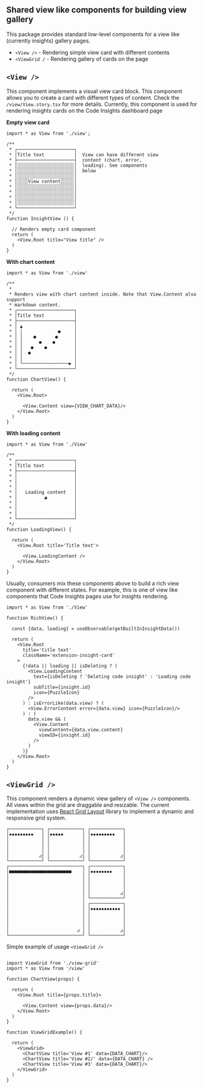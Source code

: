 
## Shared view like components for building view gallery

This package provides standard low-level components for a view like
(currently insights) gallery pages.

- `<View />` - Rendering simple view card with different contents
- `<ViewGrid /` - Rendering gallery of cards on the page

## `<View />`

This component implements a visual view card block.
This component allows you to create a card with different types of content.
Check the `/view/View.story.tsx` for more details. Currently, this component is used
for rendering insights cards on the Code Insights dashboard page

**Empty view card**

```tsx
import * as View from './view';

/**
 * ┌─────────────────────┐
 * │Title text           │  View can have different view
 * ├─────────────────────┤  content (chart, error,
 * │░░░░░░░░░░░░░░░░░░░░░│  loading). See components
 * │░░░░░░░░░░░░░░░░░░░░░│  below
 * │░░░░░░░░░░░░░░░░░░░░░│
 * │░░░░View content░░░░░│
 * │░░░░░░░░░░░░░░░░░░░░░│
 * │░░░░░░░░░░░░░░░░░░░░░│
 * │░░░░░░░░░░░░░░░░░░░░░│
 * │░░░░░░░░░░░░░░░░░░░░░│
 * └─────────────────────┘
 */
function InsightView () {

  // Renders empty card component
  return (
    <View.Root title="View title" />
  )
}
```

**With chart content**

```tsx
import * as View from './view'

/**
 * 
 * Renders view with chart content inside. Note that View.Content also support 
 * markdown content.
 * ┌─────────────────────┐
 * │Title text           │
 * ├─────────────────────┤
 * │ ▲                   │
 * │ │             ●     │
 * │ │    ●       ●      │
 * │ │      ●    ●       │
 * │ │   ●    ●          │
 * │ │  ●                │
 * │ │                   │
 * │ └─────────────────▶ │
 * └─────────────────────┘
 */
function ChartView() {
	
  return (
    <View.Root>
      
      <View.Content view={VIEW_CHART_DATA}/>
    </View.Root>
  )
}
```

**With loading content**

```tsx
import * as View from './View'

/**
 * ┌─────────────────────┐
 * │Title text           │
 * ├─────────────────────┤
 * │                     │
 * │                     │
 * │                     │
 * │   Loading content   │
 * │          ◕          │
 * │                     │
 * │                     │
 * │                     │
 * └─────────────────────┘
 */
function LoadingView() {

  return (
    <View.Root title='Title text'>
      
      <View.LoadingContent />
    </View.Root>
  )
}
```

Usually, consumers mix these components above to build a rich view component with different states. 
For example, this is one of view like components that Code Insights pages use for insights rendering.


```tsx
import * as View from './View'

function RichView() {
  
  const {data, loading} = useObservable(getBuiltInInsightData())
  
  return (
    <View.Root
      title='title text'
      className='extension-insight-card'
    >
      {!data || loading || isDeleting ? (
        <View.LoadingContent
          text={isDeleting ? 'Deleting code insight' : 'Loading code insight'}
          subTitle={insight.id}
          icon={PuzzleIcon}
        />
      ) : isErrorLike(data.view) ? (
        <View.ErrorContent error={data.view} icon={PuzzleIcon}/>
      ) : (
        data.view && (
          <View.Content
            viewContent={data.view.content}
            viewID={insight.id}
          />
        )
      )}
    </View.Root>
  )
}
```

## `<ViewGrid />`

This component renders a dynamic view gallery of `<View />` components. All views
within the grid are draggable and resizable. The current implementation uses [React Grid Layout](https://github.com/react-grid-layout/react-grid-layout)
library to implement a dynamic and responsive grid system.

```text
┌────────────┐ ┌────────────┐ ┌────────────┐
│▪▪▪▪▪▪▪▪▪   │ │▪▪▪▪▪       │ │▪▪▪▪▪▪▪▪▪   │
│            │ │            │ │            │
│            │ │            │ │            │
│            │ │            │ │            │
│           ◿│ │           ◿│ │           ◿│
└────────────┘ └────────────┘ └────────────┘
┌───────────────────────────┐ ┌────────────┐
│■■■■■■■■■■■■■■■■■■■■■■■    │ │▪▪▪▪▪▪▪▪    │
│                           │ │            │
│                           │ │            │
│                           │ │            │
│                           │ │           ◿│
│                           │ └────────────┘
│                           │ ┌────────────┐
│                           │ │▪▪▪▪▪▪▪▪▪▪▪ │
│                           │ │            │
│                           │ │            │
│                           │ │            │
│                         ◿ │ │           ◿│
└───────────────────────────┘ └────────────┘
```

Simple example of usage `<ViewGrid />`

```tsx

import ViewGrid from './view-grid'
import * as View from '/view'

function ChartView(props) {
  
  return (
    <View.Root title={props.title}>
      
      <View.Content view={props.data}/>
    </View.Root>
  )
}

function ViewGridExample() {
	
  return (
    <ViewGrid>
      <ChartView title='View #1' data={DATA_CHART}/>
      <ChartView title='View #2/' data={DATA_CHART} />
      <ChartView title='View #3' data={DATA_CHART}/>
    </ViewGrid>
  )
}
```
